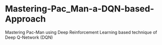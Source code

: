 # Mastering-Pac_Man-a-DQN-based-Approach
Mastering Pac-Man using Deep Reinforcement Learning based technique of Deep Q-Network (DQN)
